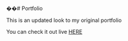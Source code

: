 ��# Portfolio

This is an updated look to my original portfolio

You can check it out live [HERE](http://www.clintonbestmann.surge.sh)
